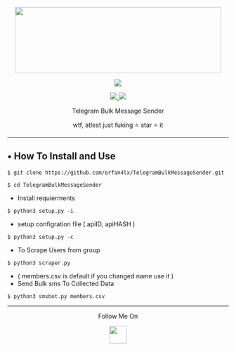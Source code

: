 <p align="center">
  <img src="https://raw.githubusercontent.com/erfan4lx/TelegramBulkMessageSender/master/.image/20191203_205322.jpg" width="470" height="150">
</p>

<p align="center"><img src="https://img.shields.io/badge/Version-3.1-brightgreen"></p>
<p align="center">
  <a href="https://github.com/erfan4lx">
    <img src="https://img.shields.io/github/followers/erfan4lx?label=Follow&style=social">
  </a>
  <a href="https://github.com/erfan4lx/TelegramGroupMemberAdder">
    <img src="https://img.shields.io/github/stars/erfan4lx/TelegramGroupMemberAdder?style=social">
  </a>
</p>
<p align="center">
  Telegram Bulk Message Sender
</p>
<p align="center">
  wtf, atlest just fuking ⭐ star ⭐ it
</p>

---


## • How To Install and Use

`$ git clone https://github.com/erfan4lx/TelegramBulkMessageSender.git`

`$ cd TelegramBulkMessageSender`

* Install requierments

`$ python3 setup.py -i`

* setup configration file ( apiID, apiHASH )

`$ python3 setup.py -c`

* To Scrape Users from group

`$ python3 scraper.py`

* ( members.csv is default if you changed name use it )
* Send Bulk sms To Collected Data 

`$ python3 smsbot.py members.csv`

---

<p align="center">
  Follow Me On
</p>
<p align="center">
  <a href="https://www.youtube.com/channel/UCHL7e6sD1eXIBIvjBYnXYEQ">
    <img src="https://www.iconsdb.com/icons/preview/black/youtube-4-xxl.png" width="40" height="40">
  </a>
</p>

